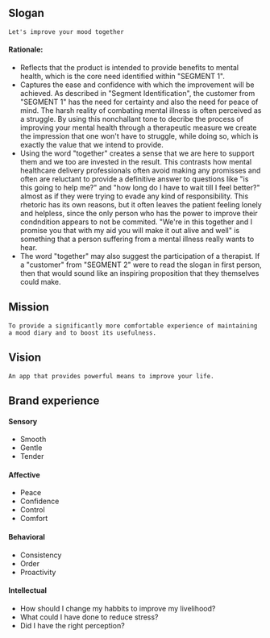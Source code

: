 ## Slogan

``Let's improve your mood together``

#### Rationale:
* Reflects that the product is intended to provide benefits to mental health, which is the core need identified within "SEGMENT 1".
* Captures the ease and confidence with which the improvement will be achieved. As described in "Segment Identification", the customer from "SEGMENT 1" has the need for certainty and also the need for peace of mind. The harsh reality of combating mental illness is often perceived as a struggle. By using this nonchallant tone to decribe the process of improving your mental health through a therapeutic measure we create the impression that one won't have to struggle, while doing so, which is exactly the value that we intend to provide. 
* Using the word "together" creates a sense that we are here to support them and we too are invested in the result. This contrasts how mental healthcare delivery professionals often avoid making any promisses and often are reluctant to provide a definitive answer to questions like "is this going to help me?" and "how long do I have to wait till I feel better?" almost as if they were trying to evade any kind of responsibility. This rhetoric has its own reasons, but it often leaves the patient feeling lonely and helpless, since the only person who has the power to improve their condndition appears to not be commited. "We're in this together and I promise you that with my aid you will make it out alive and well" is something that a person suffering from a mental illness really wants to hear.
* The word "together" may also suggest the participation of a therapist. If a "customer" from "SEGMENT 2" were to read the slogan in first person, then that would sound like an inspiring proposition that they themselves could make.

## Mission
``To provide a significantly more comfortable experience of maintaining a mood diary and to boost its usefulness.``

## Vision
``An app that provides powerful means to improve your life.``

## Brand experience
#### Sensory
* Smooth
* Gentle
* Tender

#### Affective
* Peace
* Confidence
* Control
* Comfort

#### Behavioral
* Consistency
* Order
* Proactivity

#### Intellectual
* How should I change my habbits to improve my livelihood?
* What could I have done to reduce stress?
* Did I have the right perception?


